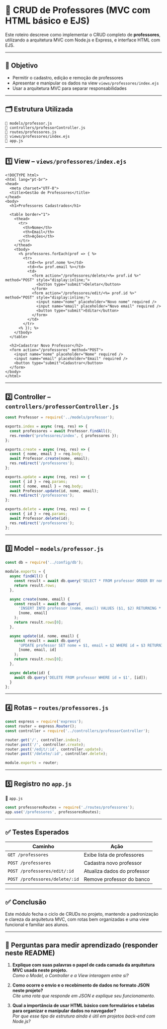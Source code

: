 
# 📘 CRUD de Professores (MVC com HTML básico e EJS)

Este roteiro descreve como implementar o CRUD completo de **professores**, utilizando a arquitetura MVC com Node.js e Express, e interface HTML com EJS.

---

## 🎯 Objetivo

- Permitir o cadastro, edição e remoção de professores
- Apresentar e manipular os dados na view `views/professores/index.ejs`
- Usar a arquitetura MVC para separar responsabilidades

---

## 🗂️ Estrutura Utilizada

```
📁 models/professor.js
📁 controllers/professorController.js
📁 routes/professores.js
📄 views/professores/index.ejs
📄 app.js
```

---

## 1️⃣ View – `views/professores/index.ejs`

```ejs
<!DOCTYPE html>
<html lang="pt-br">
<head>
  <meta charset="UTF-8">
  <title>Gestão de Professores</title>
</head>
<body>
  <h1>Professores Cadastrados</h1>

  <table border="1">
    <thead>
      <tr>
        <th>Nome</th>
        <th>Email</th>
        <th>Ações</th>
      </tr>
    </thead>
    <tbody>
      <% professores.forEach(prof => { %>
        <tr>
          <td><%= prof.nome %></td>
          <td><%= prof.email %></td>
          <td>
            <form action="/professores/delete/<%= prof.id %>" method="POST" style="display:inline;">
              <button type="submit">Deletar</button>
            </form>
            <form action="/professores/edit/<%= prof.id %>" method="POST" style="display:inline;">
              <input name="nome" placeholder="Novo nome" required />
              <input name="email" placeholder="Novo email" required />
              <button type="submit">Editar</button>
            </form>
          </td>
        </tr>
      <% }); %>
    </tbody>
  </table>

  <h2>Cadastrar Novo Professor</h2>
  <form action="/professores" method="POST">
    <input name="nome" placeholder="Nome" required />
    <input name="email" placeholder="Email" required />
    <button type="submit">Cadastrar</button>
  </form>
</body>
</html>
```

---

## 2️⃣ Controller – `controllers/professorController.js`

```js
const Professor = require('../models/professor');

exports.index = async (req, res) => {
  const professores = await Professor.findAll(); 
  res.render('professores/index', { professores });
};

exports.create = async (req, res) => {
  const { nome, email } = req.body;
  await Professor.create(nome, email);
  res.redirect('/professores');
};

exports.update = async (req, res) => {
  const { id } = req.params;
  const { nome, email } = req.body;
  await Professor.update(id, nome, email);
  res.redirect('/professores');
};

exports.delete = async (req, res) => {
  const { id } = req.params;
  await Professor.delete(id);
  res.redirect('/professores');
};
```

---

## 3️⃣ Model – `models/professor.js`

```js
const db = require('../config/db');

module.exports = {
  async findAll() {
    const result = await db.query('SELECT * FROM professor ORDER BY nome ASC');
    return result.rows;
  },

  async create(nome, email) {
    const result = await db.query(
      'INSERT INTO professor (nome, email) VALUES ($1, $2) RETURNING *',
      [nome, email]
    );
    return result.rows[0];
  },

  async update(id, nome, email) {
    const result = await db.query(
      'UPDATE professor SET nome = $1, email = $2 WHERE id = $3 RETURNING *',
      [nome, email, id]
    );
    return result.rows[0];
  },

  async delete(id) {
    await db.query('DELETE FROM professor WHERE id = $1', [id]);
  }
};
```

---

## 4️⃣ Rotas – `routes/professores.js`

```js
const express = require('express');
const router = express.Router();
const controller = require('../controllers/professorController');

router.get('/', controller.index);
router.post('/', controller.create);
router.post('/edit/:id', controller.update);
router.post('/delete/:id', controller.delete);

module.exports = router;
```

---

## 5️⃣ Registro no `app.js`

📄 `app.js`

```js
const professoresRoutes = require('./routes/professores');
app.use('/professores', professoresRoutes);
```

---

## ✅ Testes Esperados

| Caminho                             | Ação                                 |
|-------------------------------------|--------------------------------------|
| `GET /professores`                  | Exibe lista de professores           |
| `POST /professores`                 | Cadastra novo professor              |
| `POST /professores/edit/:id`        | Atualiza dados do professor          |
| `POST /professores/delete/:id`      | Remove professor do banco            |

---

## ✅ Conclusão

Este módulo fecha o ciclo de CRUDs no projeto, mantendo a padronização e clareza da arquitetura MVC, com rotas bem organizadas e uma view funcional e familiar aos alunos.

---

## 🧠 Perguntas para medir aprendizado (responder neste README)

1. **Explique com suas palavras o papel de cada camada da arquitetura MVC usada neste projeto.**  
   *Como o Model, o Controller e a View interagem entre si?*

2. **Como ocorre o envio e o recebimento de dados no formato JSON neste projeto?**  
   *Cite uma rota que responde em JSON e explique seu funcionamento.*

3. **Qual a importância de usar HTML básico com formulários e tabelas para organizar e manipular dados no navegador?**  
   *Por que esse tipo de estrutura ainda é útil em projetos back-end com Node.js?*
